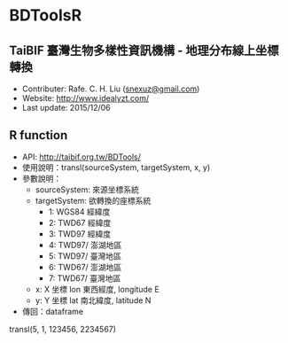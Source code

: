 # BDToolsR  
## TaiBIF 臺灣生物多樣性資訊機構 - 地理分布線上坐標轉換 
- Contributer: Rafe. C. H. Liu (snexuz@gmail.com)
- Website: http://www.idealyzt.com/
- Last update: 2015/12/06 

## R function
- API: http://taibif.org.tw/BDTools/
- 使用說明：transl(sourceSystem, targetSystem, x, y)
- 參數說明：
  - sourceSystem: 來源坐標系統
  - targetSystem: 欲轉換的座標系統
    - 1: WGS84 經緯度
    - 2: TWD67 經緯度
    - 3: TWD97 經緯度
    - 4: TWD97/ 澎湖地區
    - 5: TWD97/ 臺灣地區
    - 6: TWD67/ 澎湖地區
    - 7: TWD67/ 臺灣地區
  - x: X 坐標 lon 東西經度, longitude E
  - y: Y 坐標 lat 南北緯度, latitude N
- 傳回：dataframe

transl(5, 1, 123456, 2234567)
